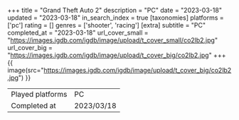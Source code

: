 +++
title = "Grand Theft Auto 2"
description = "PC"
date = "2023-03-18"
updated = "2023-03-18"
in_search_index = true
[taxonomies]
platforms = ['pc']
rating = []
genres = ['shooter', 'racing']
[extra]
subtitle = "PC"
completed_at = "2023-03-18"
url_cover_small = "https://images.igdb.com/igdb/image/upload/t_cover_small/co2lb2.jpg"
url_cover_big = "https://images.igdb.com/igdb/image/upload/t_cover_big/co2lb2.jpg"
+++
{{ image(src="https://images.igdb.com/igdb/image/upload/t_cover_big/co2lb2.jpg") }}

|              |            |
| ------------ | ---------- |
| Played platforms    | PC |
| Completed at | 2023/03/18 |


